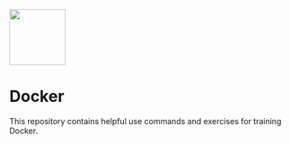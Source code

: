 <img src="https://cdn.iconscout.com/icon/free/png-256/docker-3050921-2538289.png" width=100 height="100"/>
<h1>Docker</h1>
This repository contains helpful use commands and exercises for training Docker.
